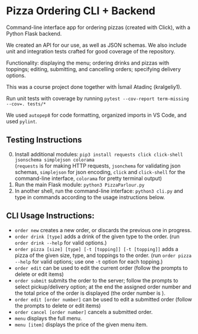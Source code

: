 # Pizza Ordering CLI + Backend

Command-line interface app for ordering pizzas (created with Click), with a Python Flask backend.

We created an API for our use, as well as JSON schemas. We also include unit and integration tests crafted for good coverage of the repository.

Functionality: displaying the menu; ordering drinks and pizzas with toppings; editing, submitting, and cancelling orders; specifying delivery options.

This was a course project done together with İsmail Atadinç (kralgeliy1).

Run unit tests with coverage by running `pytest --cov-report term-missing --cov=. tests/*`

We used `autopep8` for code formatting, organized imports in VS Code, and used `pylint`.

## Testing Instructions
0. Install additional modules: `pip3 install requests click click-shell jsonschema simplejson colorama` <br>
(`requests` is for making HTTP requests, `jsonchema` for validating json schemas, `simplejson` for json encoding, `click` and `click-shell` for the command-line interface, `colorama` for pretty terminal output)
1. Run the main Flask module: `python3 PizzaParlour.py`
2. In another shell, run the command-line interface: `python3 cli.py` and type in commands according to the usage instructions below.


## CLI Usage Instructions:
- `order new` creates a new order, or discards the previous one in progress.
- `order drink [type]` adds a drink of the given type to the order. (run `order drink --help` for valid options.)
- `order pizza [size] [type] [-t [topping]] [-t [topping]]` adds a pizza of the given size, type, and toppings to the order. (run `order pizza --help` for valid options; use one `-t` option for each topping.)
- `order edit` can be used to edit the current order (follow the prompts to delete or edit items)
- `order submit` submits the order to the server; follow the prompts to select pickup/delivery option; at the end the assigned order number and the total price of the order is displayed (the order number is ).
- `order edit [order number]` can be used to edit a submitted order (follow the prompts to delete or edit items)
- `order cancel [order number]` cancels a submitted order.
- `menu` displays the full menu.
- `menu [item]` displays the price of the given menu item.

